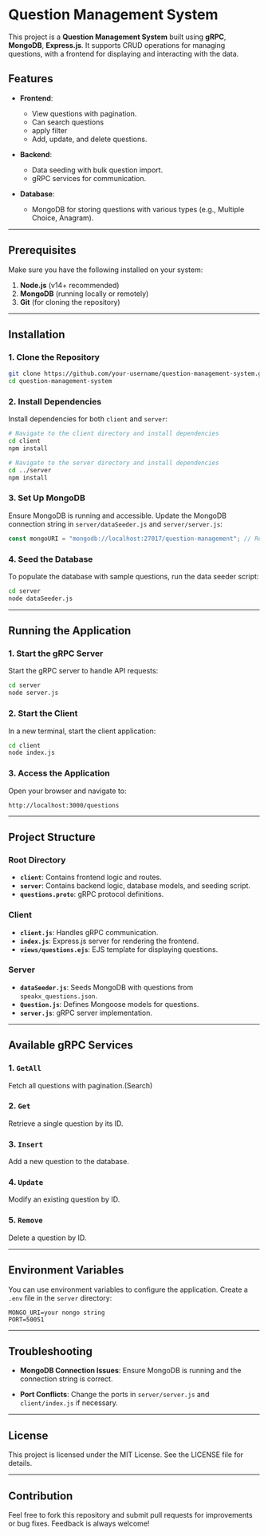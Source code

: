 # Question Management System

This project is a **Question Management System** built using **gRPC**, **MongoDB**, **Express.js**. It supports CRUD operations for managing questions, with a frontend for displaying and interacting with the data.

## Features

- **Frontend**:
  - View questions with pagination.
  - Can search questions
  - apply filter
  - Add, update, and delete questions.
  
- **Backend**:
  - Data seeding with bulk question import.
  - gRPC services for communication.
  
- **Database**:
  - MongoDB for storing questions with various types (e.g., Multiple Choice, Anagram).

---

## Prerequisites

Make sure you have the following installed on your system:

1. **Node.js** (v14+ recommended)
2. **MongoDB** (running locally or remotely)
3. **Git** (for cloning the repository)

---

## Installation

### 1. Clone the Repository
```bash
git clone https://github.com/your-username/question-management-system.git
cd question-management-system
```

### 2. Install Dependencies

Install dependencies for both `client` and `server`:
```bash
# Navigate to the client directory and install dependencies
cd client
npm install

# Navigate to the server directory and install dependencies
cd ../server
npm install
```

### 3. Set Up MongoDB
Ensure MongoDB is running and accessible. Update the MongoDB connection string in `server/dataSeeder.js` and `server/server.js`:
```javascript
const mongoURI = "mongodb://localhost:27017/question-management"; // Replace with your MongoDB URI
```

### 4. Seed the Database
To populate the database with sample questions, run the data seeder script:
```bash
cd server
node dataSeeder.js
```

---

## Running the Application

### 1. Start the gRPC Server
Start the gRPC server to handle API requests:
```bash
cd server
node server.js
```

### 2. Start the Client
In a new terminal, start the client application:
```bash
cd client
node index.js
```

### 3. Access the Application
Open your browser and navigate to:
```
http://localhost:3000/questions
```

---

## Project Structure

### Root Directory
- **`client`**: Contains frontend logic and routes.
- **`server`**: Contains backend logic, database models, and seeding script.
- **`questions.proto`**: gRPC protocol definitions.

### Client
- **`client.js`**: Handles gRPC communication.
- **`index.js`**: Express.js server for rendering the frontend.
- **`views/questions.ejs`**: EJS template for displaying questions.

### Server
- **`dataSeeder.js`**: Seeds MongoDB with questions from `speakx_questions.json`.
- **`Question.js`**: Defines Mongoose models for questions.
- **`server.js`**: gRPC server implementation.

---

## Available gRPC Services

### 1. `GetAll`
Fetch all questions with pagination.(Search)

### 2. `Get`
Retrieve a single question by its ID.

### 3. `Insert`
Add a new question to the database.

### 4. `Update`
Modify an existing question by ID.

### 5. `Remove`
Delete a question by ID.

---

## Environment Variables

You can use environment variables to configure the application. Create a `.env` file in the `server` directory:
```env
MONGO_URI=your nongo string
PORT=50051
```

---

## Troubleshooting

- **MongoDB Connection Issues**:
  Ensure MongoDB is running and the connection string is correct.

- **Port Conflicts**:
  Change the ports in `server/server.js` and `client/index.js` if necessary.

---

## License

This project is licensed under the MIT License. See the LICENSE file for details.

---

## Contribution

Feel free to fork this repository and submit pull requests for improvements or bug fixes. Feedback is always welcome!
